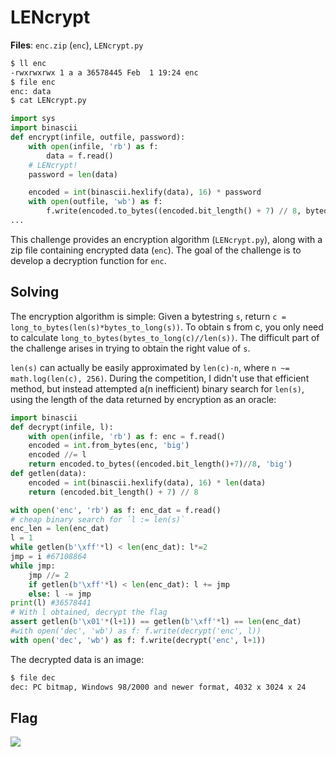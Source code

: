 # LENcrypt
**Files**: `enc.zip` (`enc`), `LENcrypt.py`
```sh
$ ll enc
-rwxrwxrwx 1 a a 36578445 Feb  1 19:24 enc
$ file enc
enc: data
$ cat LENcrypt.py
```
```python
import sys
import binascii
def encrypt(infile, outfile, password):
    with open(infile, 'rb') as f:
        data = f.read()
    # LENcrypt!
    password = len(data)

    encoded = int(binascii.hexlify(data), 16) * password
    with open(outfile, 'wb') as f:
        f.write(encoded.to_bytes((encoded.bit_length() + 7) // 8, byteorder='big'))
...
```
This challenge provides an encryption algorithm (`LENcrypt.py`), along with a zip file containing encrypted data (`enc`). The goal of the challenge is to develop a decryption function for `enc`.

## Solving
The encryption algorithm is simple: Given a bytestring `s`, return `c = long_to_bytes(len(s)*bytes_to_long(s))`. To obtain s from c, you only need to calculate `long_to_bytes(bytes_to_long(c)//len(s))`. The difficult part of the challenge arises in trying to obtain the right value of `s`.

`len(s)` can actually be easily approximated by `len(c)-n`, where `n ~= math.log(len(c), 256)`. During the competition, I didn't use that efficient method, but instead attempted a(n inefficient) binary search for `len(s)`, using the length of the data returned by encryption as an oracle:
```python
import binascii
def decrypt(infile, l):
    with open(infile, 'rb') as f: enc = f.read()
    encoded = int.from_bytes(enc, 'big')
    encoded //= l
    return encoded.to_bytes((encoded.bit_length()+7)//8, 'big')
def getlen(data):
    encoded = int(binascii.hexlify(data), 16) * len(data)
    return (encoded.bit_length() + 7) // 8

with open('enc', 'rb') as f: enc_dat = f.read()
# cheap binary search for `l := len(s)`
enc_len = len(enc_dat)
l = 1
while getlen(b'\xff'*l) < len(enc_dat): l*=2
jmp = i #67108864
while jmp:
    jmp //= 2
    if getlen(b'\xff'*l) < len(enc_dat): l += jmp
    else: l -= jmp
print(l) #36578441
# With l obtained, decrypt the flag
assert getlen(b'\x01'*(l+1)) == getlen(b'\xff'*l) == len(enc_dat)
#with open('dec', 'wb') as f: f.write(decrypt('enc', l))
with open('dec', 'wb') as f: f.write(decrypt('enc', l+1))
```
The decrypted data is an image:
```sh
$ file dec
dec: PC bitmap, Windows 98/2000 and newer format, 4032 x 3024 x 24
```
## Flag
![](dec)
